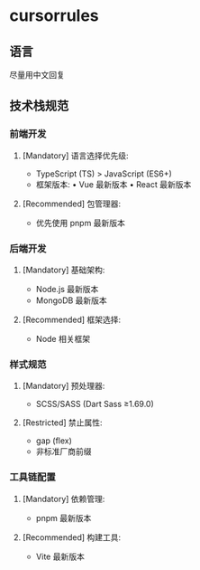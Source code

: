 # cursorrules

## 语言

尽量用中文回复

## 技术栈规范

### 前端开发

1. [Mandatory] 语言选择优先级:
   - TypeScript (TS) > JavaScript (ES6+)
   - 框架版本:
     • Vue 最新版本
     • React 最新版本

2. [Recommended] 包管理器:
   - 优先使用 pnpm 最新版本

### 后端开发

1. [Mandatory] 基础架构:
   - Node.js 最新版本
   - MongoDB 最新版本

2. [Recommended] 框架选择:
   - Node 相关框架

### 样式规范

1. [Mandatory] 预处理器:
   - SCSS/SASS (Dart Sass ≥1.69.0)

2. [Restricted] 禁止属性:
   - gap (flex)
   - 非标准厂商前缀

### 工具链配置

1. [Mandatory] 依赖管理:
   - pnpm 最新版本

2. [Recommended] 构建工具:
   - Vite 最新版本
